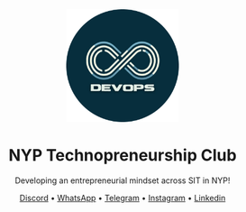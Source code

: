 <div align="center">
    <img src="assets/icon-circle.png" width="200"/>
    <h1>NYP Technopreneurship Club</h1>
    <p>Developing an entrepreneurial mindset across SIT in NYP!</p>
    <p>
        <a href="https://discord.gg/stWcheqsXY">Discord</a> &bullet;
        <a href="https://chat.whatsapp.com/E0c1KfxYBuD2rOQLzm0JXv">WhatsApp</a> &bullet;
        <a href="https://t.me/nyptech">Telegram</a> &bullet;
        <a href="https://instagram.com/nyptech">Instagram</a> &bullet;
        <a href="https://linkedin.com/company/nyptech">Linkedin</a>
    </p>
</div>